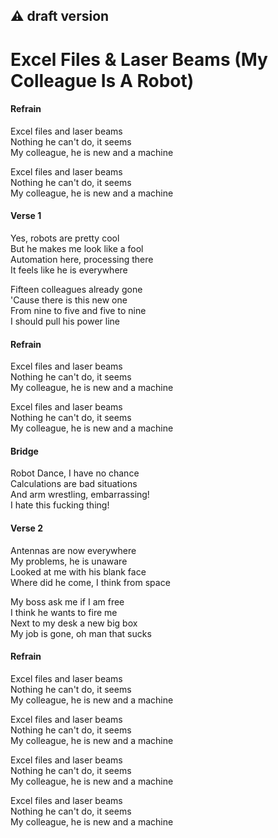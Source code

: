 ## :warning: draft version  

# Excel Files & Laser Beams (My Colleague Is A Robot)

#### Refrain

Excel files and laser beams  
Nothing he can't do, it seems  
My colleague, he is new and a machine  

Excel files and laser beams  
Nothing he can't do, it seems  
My colleague, he is new and a machine  

#### Verse 1

Yes, robots are pretty cool  
But he makes me look like a fool  
Automation here, processing there  
It feels like he is everywhere  

Fifteen colleagues already gone  
'Cause there is this new one  
From nine to five and five to nine  
I should pull his power line  

#### Refrain

Excel files and laser beams  
Nothing he can't do, it seems  
My colleague, he is new and a machine  

Excel files and laser beams  
Nothing he can't do, it seems  
My colleague, he is new and a machine  

#### Bridge

Robot Dance, I have no chance  
Calculations are bad situations  
And arm wrestling, embarrassing!  
I hate this fucking thing!  

#### Verse 2

Antennas are now everywhere  
My problems, he is unaware  
Looked at me with his blank face  
Where did he come, I think from space  

My boss ask me if I am free  
I think he wants to fire me  
Next to my desk a new big box  
My job is gone, oh man that sucks  

#### Refrain

Excel files and laser beams  
Nothing he can't do, it seems  
My colleague, he is new and a machine  

Excel files and laser beams  
Nothing he can't do, it seems  
My colleague, he is new and a machine  

Excel files and laser beams  
Nothing he can't do, it seems  
My colleague, he is new and a machine  

Excel files and laser beams  
Nothing he can't do, it seems  
My colleague, he is new and a machine  
